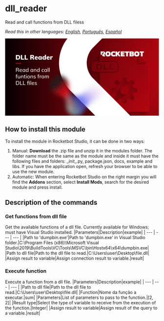 


# dll_reader
  
Read and call functions from DLL filess  

  
*Read this in other languages: [English](Manual_dll_reader.md), [Português](Manual_dll_reader.pr.md), [Español](Manual_dll_reader.es.md)*  

  
![banner](imgs/Banner_dll_reader.jpg)
## How to install this module
  
To install the module in Rocketbot Studio, it can be done in two ways:
1. Manual: __Download__ the .zip file and unzip it in the modules folder. The folder name must be the same as the module and inside it must have the following files and folders: \__init__.py, package.json, docs, example and libs. If you have the application open, refresh your browser to be able to use the new module.
2. Automatic: When entering Rocketbot Studio on the right margin you will find the **Addons** section, select **Install Mods**, search for the desired module and press install.  


## Description of the commands

### Get functions from dll file
  
Get the available functions of a dll file. Currently available for Windows; must have Visual Studio installed.
|Parameters|Description|example|
| --- | --- | --- |
|Path to 'dumpbin.exe'|Path to 'dumpbin.exe' in Visual Studio folder.|C:\Program Files (x86)\Microsoft Visual Studio\2019\BuildTools\VC\Tools\MSVC\bin\Hostx64\x64\dumpbin.exe|
|Path to dll file|Path to the dll file to read.|C:\Users\user\Desktop\file.dll|
|Assign result to variable|Assign connection result to variable.|result|

### Execute function
  
Execute a function from a dll file.
|Parameters|Description|example|
| --- | --- | --- |
|Path to dll file|Path to the dll file to read.|C:\Users\user\Desktop\file.dll|
|Function|Nome da função a executar.|sum|
|Parameters|List of parameters to pass to the function.|[2, 2]|
|Result type|Select the type of variable to receive from the execution of the function.|Integer|
|Assign result to variable|Assign result of the query to a variable.|result|
